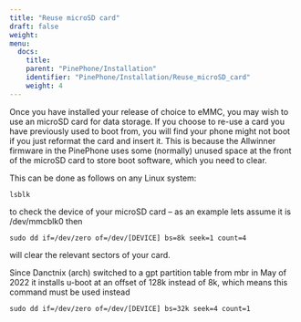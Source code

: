 ```yaml
---
title: "Reuse microSD card"
draft: false
weight: 
menu:
  docs:
    title:
    parent: "PinePhone/Installation"
    identifier: "PinePhone/Installation/Reuse_microSD_card"
    weight: 4
---
```


Once you have installed your release of choice to eMMC, you may wish to use an microSD card for data storage. If you choose to re-use a card you have previously used to boot from, you will find your phone might not boot if you just reformat the card and insert it. This is because the Allwinner firmware in the PinePhone uses some (normally) unused space at the front of the microSD card to store boot software, which you need to clear.

This can be done as follows on any Linux system:

    lsblk

to check the device of your microSD card – as an example lets assume it is /dev/mmcblk0
then

`sudo dd if=/dev/zero of=/dev/[DEVICE] bs=8k seek=1 count=4`

will clear the relevant sectors of your card.

Since Danctnix (arch) switched to a gpt partition table from mbr in May of 2022 it installs u-boot at an offset of 128k instead of 8k, which means this command must be used instead

`sudo dd if=/dev/zero of=/dev/[DEVICE] bs=32k seek=4 count=1`
